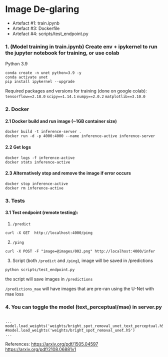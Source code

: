 # Image De-glaring
- Artefact #1: train.ipynb
- Artefact #3: Dockerfile
- Artefact #4: scripts/test_endpoint.py

### 1. (Model training in train.ipynb) Create env + ipykernel to run the jupyter notebook for training, or use colab

Python 3.9
```
conda create -n unet python=3.9 -y
conda activate unet
pip install ipykernel --upgrade
```

Required packages and versions for training (done on google colab):
`tensorflow==2.18.0` 
`scipy==1.14.1` 
`numpy==2.0.2`
`matplotlib==3.10.0`


### 2. Docker 
#### 2.1 Docker build and run image (~1GB container size)
```
docker build -t inference-server .
docker run -d -p 4000:4000 --name inference-active inference-server
```

#### 2.2 Get logs
```
docker logs -f inference-active
docker stats inference-active
```

#### 2.3 Alternatively stop and remove the image if error occurs
```
docker stop inference-active 
docker rm inference-active
```

### 3. Tests
#### 3.1 Test endpoint (remote testing):

1. `/predict`
```
curl -X GET  http://localhost:4000/ping
```

2. `/ping`
```
curl -X POST -F "image=@images/002.png" http://localhost:4000/infer
```

3. Script (both `/predict` and `/ping`), image will be saved in /predictions
```
python scripts/test_endpoint.py     
```
the script will save images in `/predictions`

`/predictions_mae` will have images that are pre-ran using the U-Net with mae loss

### 4. You can toggle the model (text_perceptual/mae) in server.py
```

...
model.load_weights('weights/bright_spot_removal_unet_text_perceptual.h5')
#model.load_weights('weights/bright_spot_removal_unet.h5')
...

```

References:
https://arxiv.org/pdf/1505.04597
https://arxiv.org/pdf/2108.06881v1

